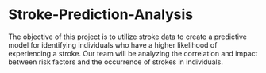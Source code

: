 # Stroke-Prediction-Analysis
The objective of this project is to utilize stroke data to create a predictive model for identifying  individuals who have a higher likelihood of experiencing a stroke. Our team will be analyzing the  correlation and impact between risk factors and the occurrence of strokes in individuals.

